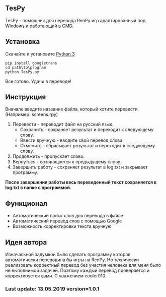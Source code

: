 


## TesPy

TesPy - помощник для перевода RenPy игр адаптированный под Windows и работающий в CMD.

## Установка

Скачайте и установите [Python 3](https://www.python.org/downloads/release)
```
pip install googletrans
cd path\to\program
python TesPy.py
```
Все готово. Удачи в переводе!

## Инструкция

Вначале введите название файла, который хотите перевести. (Например: screens.rpy)
1) Перевести - переводит файл на русский язык.
   * Сохранить - сохраняет результат и переходит к следующему слову.
   * Ввести вручную - вводите свой перевод слова.
   * Отменить - сбрасывает результат и переходит к следующему слову.
2) Продолжить - пропускает слово.
3) Вернуться - возвращается к предыдущему слову.
4) Завершить работу - сохраняет результат в log.txt и закрывает программу.

__После завершения работы весь переведенный текст сохраняется в log.txt в папке с программой.__

## Функционал

* Автоматический поиск слов для перевода в файле
* Автоматический перевод слов с помощью Google
* Возможность корректировки текста вручную

## Идея автора

Изначальной задумкой было сделать программу которая автоматически переводила бы игры на RenPy.
Но технически реализовать корректный перевод без участия человека для меня было не выполнимой задачей.
Поэтому каждый перевод проверяется и корректируется вами. С уважением cooler010.

### Last update: 13.05.2019 version=1.0.1
